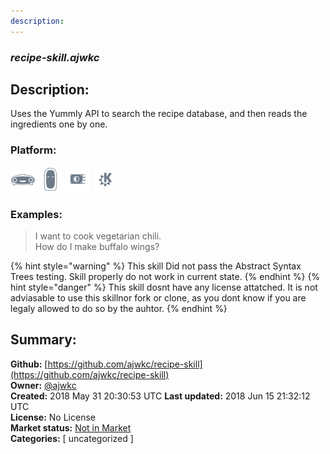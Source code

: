 ```yaml
---
description: 
---
```


### _recipe-skill.ajwkc_  
## Description:  
Uses the Yummly API to search the recipe database, and then reads the ingredients one by one.  
### Platform:  
 ![Mark I](../.gitbook/assets/mark-1-icon.png)  ![Mark II](../.gitbook/assets/mark-2-icon.png)  ![Picroft](../.gitbook/assets/picroft-icon.png)  ![plasmoid](../.gitbook/assets/kde.png)   
### Examples:  
> I want to cook vegetarian chili.  
> How do I make buffalo wings?  
  
{% hint style="warning" %}
This skill Did not pass the Abstract Syntax Trees testing. Skill properly do not work in current state.
{% endhint %}
{% hint style="danger" %}
This skill dosnt have any license attatched. It is not adviasable to use this skillnor fork or clone, as you dont know if you are legaly allowed to do so by the auhtor.
{% endhint %}
  
## Summary:  
**Github:** [https://github.com/ajwkc/recipe-skill](https://github.com/ajwkc/recipe-skill)  
**Owner:** [@ajwkc](https://github.com/ajwkc)  
**Created:** 2018 May 31 20:30:53 UTC  **Last updated:** 2018 Jun 15 21:32:12 UTC  
**License:** No License  
**Market status:** [Not in Market](https://market.mycroft.ai/skill/)  
**Categories:** [ uncategorized ]   
